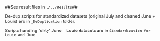 ##See result files in `./../Results`##

De-dup scripts for standardized datasets (original July and cleaned June + Louie) are in `_DeDuplication` folder.

Scripts handling 'dirty' June + Louie datasets are in `Standardization for Louie and June`

